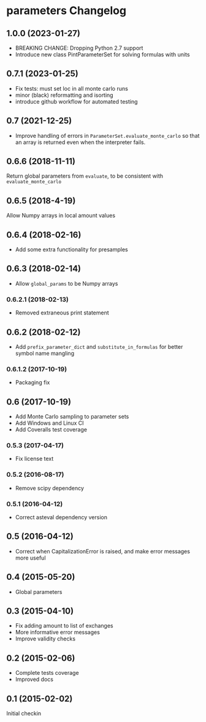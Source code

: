 # parameters Changelog

## 1.0.0 (2023-01-27)

- BREAKING CHANGE: Dropping Python 2.7 support
- Introduce new class PintParameterSet for solving formulas with units

## 0.7.1 (2023-01-25)

- Fix tests: must set loc in all monte carlo runs
- minor (black) reformatting and isorting
- introduce github workflow for automated testing

## 0.7 (2021-12-25)

- Improve handling of errors in `ParameterSet.evaluate_monte_carlo` so that an array is returned even when the interpreter fails.

## 0.6.6 (2018-11-11)

Return global parameters from `evaluate`, to be consistent with `evaluate_monte_carlo`

## 0.6.5 (2018-4-19)

Allow Numpy arrays in local amount values

## 0.6.4 (2018-02-16)

- Add some extra functionality for presamples

## 0.6.3 (2018-02-14)

- Allow `global_params` to be Numpy arrays

### 0.6.2.1 (2018-02-13)

- Removed extraneous print statement

## 0.6.2 (2018-02-12)

- Add `prefix_parameter_dict` and `substitute_in_formulas` for better symbol name mangling

### 0.6.1.2 (2017-10-19)

- Packaging fix

## 0.6 (2017-10-19)

- Add Monte Carlo sampling to parameter sets
- Add Windows and Linux CI
- Add Coveralls test coverage

### 0.5.3 (2017-04-17)

- Fix license text

### 0.5.2 (2016-08-17)

- Remove scipy dependency

### 0.5.1 (2016-04-12)

- Correct asteval dependency version

## 0.5 (2016-04-12)

- Correct when CapitalizationError is raised, and make error messages more useful

## 0.4 (2015-05-20)

- Global parameters

## 0.3 (2015-04-10)

- Fix adding amount to list of exchanges
- More informative error messages
- Improve validity checks

## 0.2 (2015-02-06)

- Complete tests coverage
- Improved docs

## 0.1 (2015-02-02)

Initial checkin
